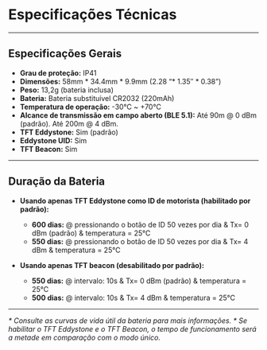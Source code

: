 # Especificações Técnicas

---

## Especificações Gerais

* **Grau de proteção:** IP41
* **Dimensões:** 58mm * 34.4mm * 9.9mm (2.28 “* 1.35″ * 0.38”)
* **Peso:** 13,2g (bateria inclusa)
* **Bateria:** Bateria substituível CR2032 (220mAh)
* **Temperatura de operação:** -30℃ ~ +70℃
* **Alcance de transmissão em campo aberto (BLE 5.1):** Até 90m @ 0 dBm (padrão). Até 200m @ 4 dBm.
* **TFT Eddystone:** Sim (padrão)
* **Eddystone UID:** Sim
* **TFT Beacon:** Sim

---

## Duração da Bateria

* **Usando apenas TFT Eddystone como ID de motorista (habilitado por padrão):**
    * **600 dias:** @ pressionando o botão de ID 50 vezes por dia & Tx= 0 dBm (padrão) & temperatura = 25℃
    * **550 dias:** @ pressionando o botão de ID 50 vezes por dia & Tx= 4 dBm & temperatura = 25℃

* **Usando apenas TFT beacon (desabilitado por padrão):**
    * **550 dias:** @ intervalo: 10s & Tx= 0 dBm (padrão) & temperatura = 25℃
    * **500 dias:** @ intervalo: 10s & Tx= 4 dBm & temperatura = 25℃

---
*\* Consulte as curvas de vida útil da bateria para mais informações.*
*\* Se habilitar o TFT Eddystone e o TFT Beacon, o tempo de funcionamento será a metade em comparação com o modo único.*
